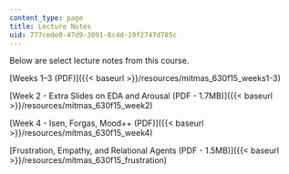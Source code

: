 ```yaml
---
content_type: page
title: Lecture Notes
uid: 777cede0-47d9-3091-8c4d-19f2747d785c
---
```


Below are select lecture notes from this course.

[Weeks 1–3 (PDF)]({{< baseurl >}}/resources/mitmas_630f15_weeks1-3)

[Week 2 - Extra Slides on EDA and Arousal (PDF - 1.7MB)]({{< baseurl >}}/resources/mitmas_630f15_week2)

[Week 4 - Isen, Forgas, Mood++ (PDF)]({{< baseurl >}}/resources/mitmas_630f15_week4)

[Frustration, Empathy, and Relational Agents (PDF - 1.5MB)]({{< baseurl >}}/resources/mitmas_630f15_frustration)